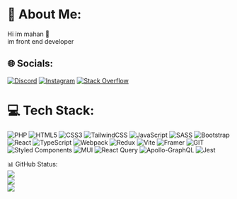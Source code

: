 # 💫 About Me:
Hi im mahan 👋<br>im front end developer


## 🌐 Socials:
[![Discord](https://img.shields.io/badge/Discord-%237289DA.svg?logo=discord&logoColor=white)](https://discord.gg/Wo-pRg-oW) [![Instagram](https://img.shields.io/badge/Instagram-%23E4405F.svg?logo=Instagram&logoColor=white)](https://instagram.com/mahan.h_2005) [![Stack Overflow](https://img.shields.io/badge/-Stackoverflow-FE7A16?logo=stack-overflow&logoColor=white)](https://stackoverflow.com/users/19870321/ow-mahan-wo) 

# 💻 Tech Stack:
![PHP](https://img.shields.io/badge/php-%23777BB4.svg?style=for-the-badge&logo=php&logoColor=white) ![HTML5](https://img.shields.io/badge/html5-%23E34F26.svg?style=for-the-badge&logo=html5&logoColor=white) ![CSS3](https://img.shields.io/badge/css3-%231572B6.svg?style=for-the-badge&logo=css3&logoColor=white) ![TailwindCSS](https://img.shields.io/badge/tailwindcss-%2338B2AC.svg?style=for-the-badge&logo=tailwind-css&logoColor=white) ![JavaScript](https://img.shields.io/badge/javascript-%23323330.svg?style=for-the-badge&logo=javascript&logoColor=%23F7DF1E) ![SASS](https://img.shields.io/badge/SASS-hotpink.svg?style=for-the-badge&logo=SASS&logoColor=white)  ![Bootstrap](https://img.shields.io/badge/bootstrap-%23563D7C.svg?style=for-the-badge&logo=bootstrap&logoColor=white) ![React](https://img.shields.io/badge/react-%2320232a.svg?style=for-the-badge&logo=react&logoColor=%2361DAFB) ![TypeScript](https://img.shields.io/badge/TypeScript-blue.svg?style=for-the-badge&logo=TypeScript&logoColor=white)  ![Webpack](https://img.shields.io/badge/webpack-%238DD6F9.svg?style=for-the-badge&logo=webpack&logoColor=black) ![Redux](https://img.shields.io/badge/redux-%23593d88.svg?style=for-the-badge&logo=redux&logoColor=white)
![Vite](https://img.shields.io/badge/vite-%23646CFF.svg?style=for-the-badge&logo=vite&logoColor=white) ![Framer](https://img.shields.io/badge/Framer-black?style=for-the-badge&logo=framer&logoColor=blue) ![GIT](https://img.shields.io/badge/Git-fc6d26?style=for-the-badge&logo=git&logoColor=white)
![Styled Components](https://img.shields.io/badge/styled--components-DB7093?style=for-the-badge&logo=styled-components&logoColor=white) ![MUI](https://img.shields.io/badge/MUI-%230081CB.svg?style=for-the-badge&logo=mui&logoColor=white) ![React Query](https://img.shields.io/badge/-React%20Query-FF4154?style=for-the-badge&logo=react%20query&logoColor=white) ![Apollo-GraphQL](https://img.shields.io/badge/-ApolloGraphQL-311C87?style=for-the-badge&logo=apollo-graphql) ![Jest](https://img.shields.io/badge/-Jest-fc6d26?style=for-the-badge&logo=jest)

📊 GitHub Status:
<br/>
![](https://github-readme-stats.vercel.app/api?username=Ow-mahan-wO&theme=gruvbox&hide_border=false&include_all_commits=false&count_private=false)<br/>
![](https://github-readme-streak-stats.herokuapp.com/?user=Ow-mahan-wO&theme=gruvbox&hide_border=false)<br/>
![](https://github-readme-stats.vercel.app/api/top-langs/?username=Ow-mahan-wO&theme=gruvbox&hide_border=false&include_all_commits=false&count_private=false&layout=compact)




<!-- Proudly created with GPRM ( https://gprm.itsvg.in ) -->
